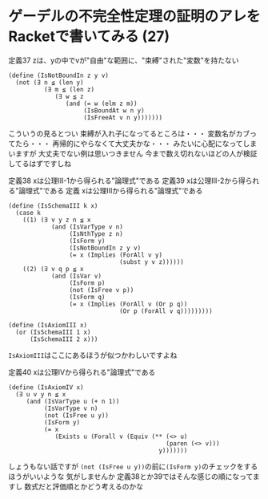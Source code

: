 # ゲーデルの不完全性定理の証明のアレをRacketで書いてみる (27)

定義37 zは、yの中でvが"自由"な範囲に、"束縛"された"変数"を持たない

```
(define (IsNotBoundIn z y v)
  (not (∃ n ≦ (len y)
          (∃ m ≦ (len z)
             (∃ w ≦ z
                (and (= w (elm z m))
                     (IsBoundAt w n y)
                     (IsFreeAt v n y)))))))
```

こういうの見るとつい
束縛が入れ子になってるところは・・・
変数名がカブってたら・・・
再帰的にやらなくて大丈夫かな・・・
みたいに心配になってしまいますが
大丈夫でない例は思いつきません
今まで数え切れないほどの人が検証してるはずですしね

定義38 xは公理III-1から得られる"論理式"である
定義39 xは公理III-2から得られる"論理式"である
定義 xは公理IIIから得られる"論理式"である

```
(define (IsSchemaIII k x)
  (case k
    ((1) (∃ v y z n ≦ x
            (and (IsVarType v n)
                 (IsNthType z n)
                 (IsForm y)
                 (IsNotBoundIn z y v)
                 (= x (Implies (ForAll v y)
                               (subst y v z))))))
    ((2) (∃ v q p ≦ x
            (and (IsVar v)
                 (IsForm p)
                 (not (IsFree v p))
                 (IsForm q)
                 (= x (Implies (ForAll v (Or p q))
                               (Or p (ForAll v q)))))))))

(define (IsAxiomIII x)
  (or (IsSchemaIII 1 x)
      (IsSchemaIII 2 x)))
```

`IsAxiomIII`はここにあるほうが似つかわしいですよね

定義40 xは公理IVから得られる"論理式"である

```
(define (IsAxiomIV x)
  (∃ u v y n ≦ x
     (and (IsVarType u (+ n 1))
          (IsVarType v n)
          (not (IsFree u y))
          (IsForm y)
          (= x
             (Exists u (Forall v (Equiv (** (<> u)
                                            (paren (<> v)))
                                          y)))))))
```

しょうもない話ですが
`(not (IsFree u y))`の前に`(IsForm y)`のチェックをするほうがいいような
気がしませんか
定義38とか39ではそんな感じの順になってますし
数式だと評価順とかどう考えるのかな
